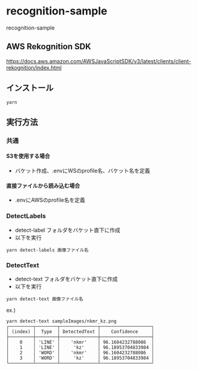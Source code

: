 # recognition-sample
recognition-sample

## AWS Rekognition SDK
https://docs.aws.amazon.com/AWSJavaScriptSDK/v3/latest/clients/client-rekognition/index.html

## インストール
```
yarn
```

## 実行方法
### 共通
#### S3を使用する場合
- バケット作成、.envにWSのprofile名、バケット名を定義

#### 直接ファイルから読み込む場合
- .envにAWSのprofile名を定義

### DetectLabels
- detect-label フォルダをバケット直下に作成
- 以下を実行
```
yarn detect-labels 画像ファイル名
```

### DetectText
- detect-text フォルダをバケット直下に作成
- 以下を実行
```
yarn detect-text 画像ファイル名
```

ex.)
```
yarn detect-text sampleImages/nkmr_kz.png
┌─────────┬────────┬──────────────┬───────────────────┐
│ (index) │  Type  │ DetectedText │    Confidence     │
├─────────┼────────┼──────────────┼───────────────────┤
│    0    │ 'LINE' │    'nkmr'    │ 96.1604232788086  │
│    1    │ 'LINE' │     'kz'     │ 96.18953704833984 │
│    2    │ 'WORD' │    'nkmr'    │ 96.1604232788086  │
│    3    │ 'WORD' │     'kz'     │ 96.18953704833984 │
└─────────┴────────┴──────────────┴───────────────────┘
```
